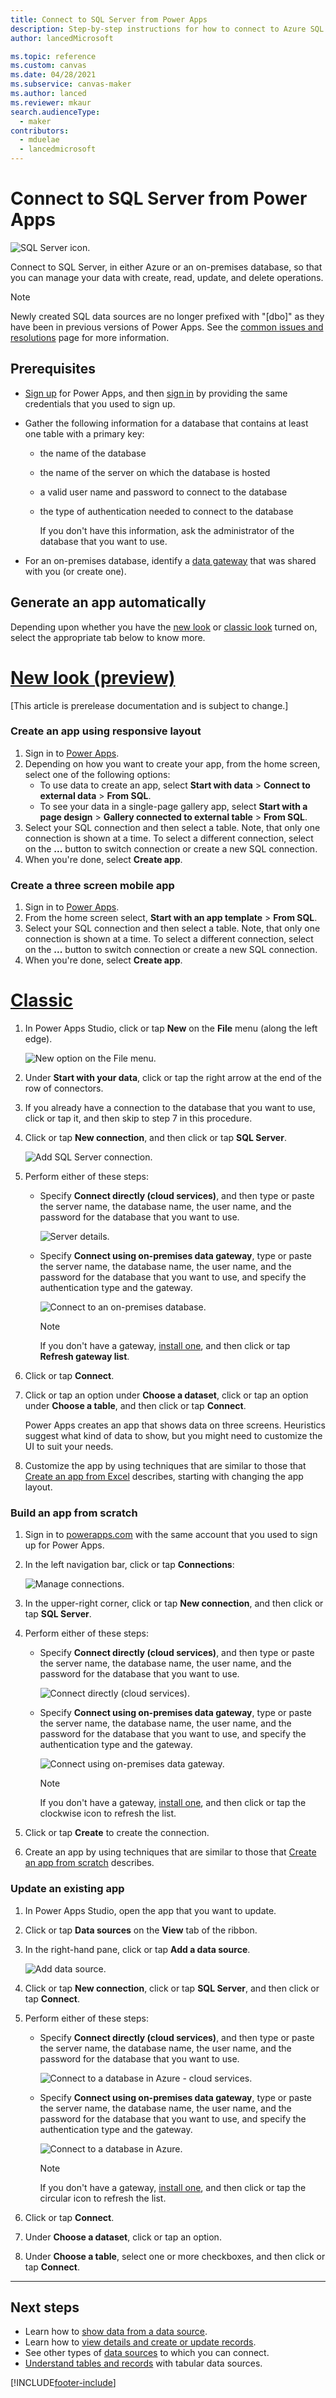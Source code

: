 ```yaml
---
title: Connect to SQL Server from Power Apps
description: Step-by-step instructions for how to connect to Azure SQL or an on-premises SQL Server database
author: lancedMicrosoft

ms.topic: reference
ms.custom: canvas
ms.date: 04/28/2021
ms.subservice: canvas-maker
ms.author: lanced
ms.reviewer: mkaur
search.audienceType: 
  - maker
contributors:
  - mduelae
  - lancedmicrosoft
---
```

# Connect to SQL Server from Power Apps
![SQL Server icon.](./media/connection-azure-sqldatabase/sqlicon.png)

Connect to SQL Server, in either Azure or an on-premises database, so that you can manage your data with create, read, update, and delete operations.

> [!NOTE] 
> Newly created SQL data sources are no longer prefixed with "[dbo]" as they have been in previous versions of Power Apps. See the [common issues and resolutions](/troubleshoot/power-platform/power-apps/common-issues-and-resolutions) page for more information.

## Prerequisites

* [Sign up](../../signup-for-powerapps.md) for Power Apps, and then [sign in](https://make.powerapps.com?utm_source=padocs&utm_medium=linkinadoc&utm_campaign=referralsfromdoc) by providing the same credentials that you used to sign up.
* Gather the following information for a database that contains at least one table with a primary key:
  
  * the name of the database
  * the name of the server on which the database is hosted
  * a valid user name and password to connect to the database
  * the type of authentication needed to connect to the database
    
    If you don't have this information, ask the administrator of the database that you want to use.
* For an on-premises database, identify a [data gateway](../gateway-management.md) that was shared with you (or create one).

## Generate an app automatically

Depending upon whether you have the [new look](../intro-maker-portal.md?tabs=home-new-look) or [classic look](../intro-maker-portal.md?tabs=home-classic) turned on, select the appropriate tab below to know more.

# [New look (preview)](#tab/home-new-look)

[This article is prerelease documentation and is subject to change.]


### Create an app using responsive layout
1. Sign in to [Power Apps](https://make.powerapps.com?utm_source=padocs&utm_medium=linkinadoc&utm_campaign=referralsfromdoc).
1. Depending on how you want to create your app, from the home screen, select one of the following options:
   - To use data to create an app, select **Start with data** > **Connect to external data** > **From SQL**.
   - To see your data in a single-page gallery app, select **Start with a page design** > **Gallery connected to external table** > **From SQL**.
1. Select your SQL connection and then select a table. Note, that only one connection is shown at a time. To select a different connection, select on the **...** button to switch connection or create a new SQL connection.
1. When you're done, select **Create app**.

### Create a three screen mobile app
1. Sign in to [Power Apps](https://make.powerapps.com?utm_source=padocs&utm_medium=linkinadoc&utm_campaign=referralsfromdoc).
1. From the home screen select, **Start with an app template** > **From SQL**.
1. Select your SQL connection and then select a table. Note, that only one connection is shown at a time. To select a different connection, select on the **...** button to switch connection or create a new SQL connection.
1. When you're done, select **Create app**.


# [Classic](#tab/home-classic)

1. In Power Apps Studio, click or tap **New** on the **File** menu (along the left edge).
   
    ![New option on the File menu.](./media/connection-azure-sqldatabase/file-new.png)
2. Under **Start with your data**, click or tap the right arrow at the end of the row of connectors.
3. If you already have a connection to the database that you want to use, click or tap it, and then skip to step 7 in this procedure.
4. Click or tap **New connection**, and then click or tap **SQL Server**.
   
    ![Add SQL Server connection.](./media/connection-azure-sqldatabase/add-sql-connection.png)
5. Perform either of these steps:
   
   * Specify **Connect directly (cloud services)**, and then type or paste the server name, the database name, the user name, and the password for the database that you want to use.
     
       ![Server details.](./media/connection-azure-sqldatabase/connect-azure.png "Server details")
   * Specify **Connect using on-premises data gateway**, type or paste the server name, the database name, the user name, and the password for the database that you want to use, and specify the authentication type and the gateway.
     
       ![Connect to an on-premises database.](./media/connection-azure-sqldatabase/connect-onprem.png)
     
       > [!NOTE]
     > If you don't have a gateway, [install one](../gateway-reference.md), and then click or tap **Refresh gateway list**.
6. Click or tap **Connect**.
7. Click or tap an option under **Choose a dataset**, click or tap an option under **Choose a table**, and then click or tap **Connect**.
   
    Power Apps creates an app that shows data on three screens. Heuristics suggest what kind of data to show, but you might need to customize the UI to suit your needs.
8. Customize the app by using techniques that are similar to those that [Create an app from Excel](../get-started-create-from-data.md) describes, starting with changing the app layout.


### Build an app from scratch
1. Sign in to [powerapps.com](https://make.powerapps.com?utm_source=padocs&utm_medium=linkinadoc&utm_campaign=referralsfromdoc) with the same account that you used to sign up for Power Apps.
2. In the left navigation bar, click or tap **Connections**:  
   
    ![Manage connections.](./media/connection-azure-sqldatabase/manage-connections.png)
3. In the upper-right corner, click or tap **New connection**, and then click or tap **SQL Server**.
4. Perform either of these steps:
   
   * Specify **Connect directly (cloud services)**, and then type or paste the server name, the database name, the user name, and the password for the database that you want to use.
     
       ![Connect directly (cloud services).](./media/connection-azure-sqldatabase/connect-azure-portal.png "Connect directly (cloud services)")
   * Specify **Connect using on-premises data gateway**, type or paste the server name, the database name, the user name, and the password for the database that you want to use, and specify the authentication type and the gateway.
     
       ![Connect using on-premises data gateway.](./media/connection-azure-sqldatabase/connect-onprem-portal.png "Connect using on-premises data gateway")
     
       > [!NOTE]
     > If you don't have a gateway, [install one](../gateway-reference.md), and then click or tap the clockwise icon to refresh the list.
5. Click or tap **Create** to create the connection.
6. Create an app by using techniques that are similar to those that [Create an app from scratch](../get-started-create-from-blank.md) describes.

### Update an existing app
1. In Power Apps Studio, open the app that you want to update.
2. Click or tap **Data sources** on the **View** tab of the ribbon.
3. In the right-hand pane, click or tap **Add a data source**.
   
    ![Add data source.](./media/connection-azure-sqldatabase/add-data-source.png)
4. Click or tap **New connection**, click or tap **SQL Server**, and then click or tap **Connect**.
5. Perform either of these steps:
   
   * Specify **Connect directly (cloud services)**, and then type or paste the server name, the database name, the user name, and the password for the database that you want to use.
     
       ![Connect to a database in Azure - cloud services.](./media/connection-azure-sqldatabase/connect-azure-fromblank.png "Connect to a database in Azure - cloud services")
   * Specify **Connect using on-premises data gateway**, type or paste the server name, the database name, the user name, and the password for the database that you want to use, and specify the authentication type and the gateway.
     
       ![Connect to a database in Azure.](./media/connection-azure-sqldatabase/connect-onprem-fromblank.png)
     
       > [!NOTE]
     > If you don't have a gateway, [install one](../gateway-reference.md), and then click or tap the circular icon to refresh the list.
6. Click or tap **Connect**.
7. Under **Choose a dataset**, click or tap an option.
8. Under **Choose a table**, select one or more checkboxes, and then click or tap **Connect**.

---

## Next steps
* Learn how to [show data from a data source](../add-gallery.md).
* Learn how to [view details and create or update records](../add-form.md).
* See other types of [data sources](../connections-list.md) to which you can connect.  
* [Understand tables and records](../working-with-tables.md) with tabular data sources.

<!--NotAvailableYet
## View the available functions ##
This connection includes the following functions:

| Function Name |  Description |
| --- | --- |
|[GetItems](connection-azure-sqldatabase.md#getitems) | Retrieves rows from a SQL table |
|[PostItem](connection-azure-sqldatabase.md#postitem) | Inserts a new row into a SQL table |
|[GetItem](connection-azure-sqldatabase.md#getitem) | Retrieves a single row from a SQL table |
|[DeleteItem](connection-azure-sqldatabase.md#deleteitem) | Deletes a row from a SQL table |
|[PatchItem](connection-azure-sqldatabase.md#patchitem) | Updates an existing row in a SQL table |
|[GetTables](connection-azure-sqldatabase.md#gettables) | Retrieves tables from a SQL database |

### GetItems
Get rows: Retrieves rows from a SQL table

#### Input properties

| Name| Data Type|Required|Description|
| ---|---|---|---|
|table|string|yes|Name of SQL table|
|$skip|integer|no|Number of entries to skip (default = 0)|
|$top|integer|no|Maximum number of entries to retrieve (default = 256)|
|$filter|string|no|An ODATA filter query to restrict the number of entries|
|$orderby|string|no|An ODATA orderBy query for specifying the order of entries|

### PostItem
Insert row: Inserts a new row into a SQL table

#### Input properties

| Name| Data Type|Required|Description|
| ---|---|---|---|
|table|string|yes|Name of SQL table|
|item| |yes|Row to insert into the specified table in SQL|

#### Output properties

| Property Name | Data Type | Required | Description |
|---|---|---|---|
|value|array|No | |


### GetItem
Get row: Retrieves a single row from a SQL table

#### Input properties

| Name| Data Type|Required|Description|
| ---|---|---|---|
|table|string|yes|Name of SQL table|
|id|string|yes|Unique identifier of the row to retrieve|

#### Output properties

| Property Name | Data Type | Required | Description |
|---|---|---|---|
|ItemInternalId|string|No | |


### DeleteItem
Delete row: Deletes a row from a SQL table

#### Input properties

| Name| Data Type|Required|Description|
| ---|---|---|---|
|table|string|yes|Name of SQL table|
|id|string|yes|Unique identifier of the row to delete|

#### Output properties
None.

### PatchItem
Update row: Updates an existing row in a SQL table

#### Input properties

| Name| Data Type|Required|Description|
| ---|---|---|---|
|table|string|yes|Name of SQL table|
|id|string|yes|Unique identifier of the row to update|
|item| |yes|Row with updated values|

#### Output properties

| Property Name | Data Type | Required | Description |
|---|---|---|---|
|ItemInternalId|string|No | &nbsp; |


### GetTables
Get tables: Retrieves tables from a SQL database

#### Input properties
None.

#### Output properties

| Property Name | Data Type | Required | Description |
|---|---|---|---|
|value|array|No | Can output the Name and DisplayName properties |

### ExecuteProcedure
Execute stored procedure: Executes a stored procedure in SQL

#### Input properties

| Name| Data Type|Required|Description|
| ---|---|---|---|
|procedure|string|yes|Procedure name|
|parameters| |yes|Input parameters|

#### Output properties
Result of the stored procedure execution.

| Property Name | Data Type | Required | Description |
|---|---|---|---|
|OutputParameters|object|No | Output parameter values |
|ReturnCode|integer|No | Return code of a procedure |
|ResultSets|object|No | Result sets|

-->


[!INCLUDE[footer-include](../../../includes/footer-banner.md)]
